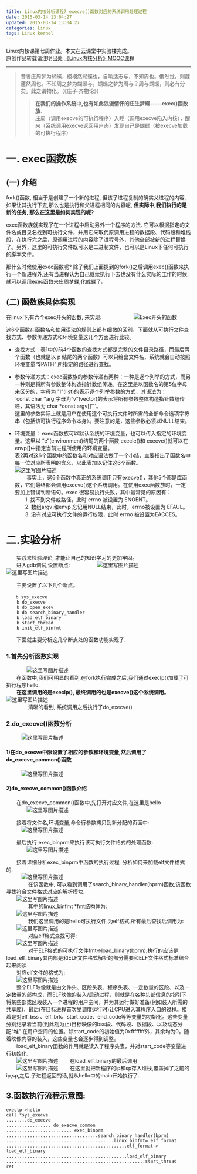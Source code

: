 ```yaml
---
title: Linux内核分析课程7_execve()函数对应的系统调用处理过程
date: 2015-03-14 13:04:27
updated: 2015-03-14 13:04:27
categories: Linux
tags: Linux kernel
---
```

Linux内核课第七周作业。本文在云课堂中实验楼完成。   
原创作品转载请注明出处 [《Linux内核分析》MOOC课程](http://mooc.study.163.com/course/USTC-1000029000)  

****
> 昔者庄周梦为蝴蝶，栩栩然蝴蝶也，自喻适志与，不知周也。俄然觉，则蘧蘧然周也。不知周之梦为蝴蝶与，蝴蝶之梦为周与？周与蝴蝶，则必有分矣。此之谓物化。（《庄子·齐物论》）  
>> **在我们的操作系统中,也有如此浪漫情怀的庄生梦蝶-----exec()函数族.**   
庄周（调用execve的可执行程序）入睡（调用execve陷入内核），醒来（系统调用execve返回用户态）发现自己是蝴蝶（被execve加载的可执行程序）
<!-- more -->
# 一. exec函数族
## (一) 介绍
fork()函数, 相当于是创建了一个新的进程, 但该子进程复制的确实父进程的内容, 如果让其执行下去,那么也是执行和父进程相同的内容呢, **但实际中,我们执行的是新的任务, 那么在这里是如何实现的呢?**   

exec函数族就实现了在一个进程中启动另外一个程序的方法. 它可以根据指定的文件名或目录名找到可执行文件，并用它来取代原调用进程的数据段、代码段和堆栈段，在执行完之后，原调用进程的内容除了进程号外，其他全部被新的进程替换了。另外，这里的可执行文件既可以是二进制文件，也可以是Linux下任何可执行的脚本文件。  

那什么时候使用exec函数呢? 除了我们上面提到的fork()之后调用exec()函数来执行一个新进程外,还有当进程认为自己继续执行下去也没有什么实际的工作的时候,就可以调用exec函数来庄周梦蝶,化成蝶了.  

## (二) 函数族具体实现
在linux下,有六个exec开头的函数, 来实现:
　　　　　　![Exec开头的函数](http://img.blog.csdn.net/20150419090050973)  

这6个函数在函数名和使用语法的规则上都有细微的区别，下面就从可执行文件查找方式、参数传递方式和环境变量这几个方面进行比较。  
- 查找方式：表1中的前4个函数的查找方式都是完整的文件目录路径，而最后两个函数（也就是以 p 结尾的两个函数）可以只给出文件名，系统就会自动按照环境变量“$PATH” 所指定的路径进行查找。

- 参数传递方式：exec函数族的参数传递有两种：一种是逐个列举的方式，而另一种则是将所有参数整体构造指针数组传递。在这里是以函数名的第5位字母来区分的，字母为 "l"(list)的表示逐个列举参数的方式，其语法为：  
`const char *arg;字母为“v”(vector)的表示将所有参数整体构造指针数组传递，其语法为 char *const argv[]'``。  
这里的参数实际上就是用户在使用这个可执行文件时所需的全部命令选项字符串（包括该可执行程序命令本身）。要注意的是，这些参数必须以NULL结束。

- 环境变量： exec函数族可以默认系统的环境变量，也可以传入指定的环境变量。这里以 “e”(environment)结尾的两个函数 execle()和 execve()就可以在 envp[]中指定当前进程所使用的环境变量。  
表2再对这6个函数中的函数名和对应语法做了一个小结，主要指出了函数名中每一位对应所表明的含义，以此表加以记住这6个函数。
   　　　　　![这里写图片描述](http://img.blog.csdn.net/20150419090214948)  
　　 事实上，这6个函数中真正的系统调用只有execve()，其他5个都是库函数，它们最终都会调用execve()这个系统调用。在使用exec函数族时，一定要加上错误判断语句。exec 很容易执行失败，其中最常见的原因有：  
　　1. 找不到文件或路径，此时 errno 被设置为 ENOENT。  
　　2. 数组argv 和envp  忘记用NULL结束，此时，errno被设置为 EFAUL。  
　　3. 没有对应可执行文件的运行权限，此时 errno 被设置为EACCES。  


# 二.实验分析
　　实践来检验理论, 才能让自己的知识学习的更加牢固。  
　　进入gdb调试,设置断点:
    　　　　　![这里写图片描述](http://img.blog.csdn.net/20150419103512697)
    　　　　　![这里写图片描述](http://img.blog.csdn.net/20150419103006540)
   
　　主要设置了以下几个断点。
```
 　 b sys_execve
    b do_execve
    b do_open_exev
    b do search_binary_handler
    b load_elf_binary
    b start_thread
    b init_elf_binfmt
```
　　下面就主要分析这几个断点处的函数功能实现了.
### 1.首先分析函数实现
　　　　![这里写图片描述](http://img.blog.csdn.net/20150419103501911)  
　　在函数中,我们可明显的看到,在fork执行完成之后,我们通过execlp()加载了可执行程序hello.   
　　**在这里调用的是execlp(), 最终调用的也是execve()这个系统调用。**
　　　![这里写图片描述](http://img.blog.csdn.net/20150419104224288)  
　　
　　清晰的看到, 系统调用之后执行了do_execve()

### 2.do_execve()函数分析
　　　![这里写图片描述](http://img.blog.csdn.net/20150419104620091)  

#### 1)在do_execve中限设置了相应的参数和环境变量,然后调用了do_execve_common()函数
　　　![这里写图片描述](http://img.blog.csdn.net/20150419104910194)  

#### 2)do_execve_common()函数介绍  
　　在do_execve_common()函数中,先打开对应文件,在这里是hello  
　　　　![这里写图片描述](http://img.blog.csdn.net/20150419105414098)  

　　接着将文件名,环境变量,命令行参数拷贝到新分配的页面中:  
　　　![这里写图片描述](http://img.blog.csdn.net/20150419105640089)  

　　最后执行 exec_binprm来执行该可执行文件格式的处理函数:  
　　　　![这里写图片描述](http://img.blog.csdn.net/20150419105803409)  

　　接着详细分析exec_binprm中函数的执行过程, 分析如何来加载elf文件格式的.  
　　　![这里写图片描述](http://img.blog.csdn.net/20150419105908923)  
　　
　　在该函数中, 可以看到调用了search_binary_handler(bprm)函数,该函数寻找符合文件格式对应的解析模块.  
　　![这里写图片描述](http://img.blog.csdn.net/20150419110352163)  
　　
　　其中的linux_binfmt *fmt结构体为:  
　　![这里写图片描述](http://img.blog.csdn.net/20150419110414668)  
　　
　　我们这里调用的是hello可执行文件,为elf格式,所有最后查找后调用为:  
　　![这里写图片描述](http://img.blog.csdn.net/20150419110631908)  
　　
　　对应elf格式查找可得:    
　　![这里写图片描述](http://img.blog.csdn.net/20150419110915302)  
　　
　　对于ELF格式的可执行文件fmt->load_binary(bprm);执行的应该是load_elf_binary其内部是和ELF文件格式解析的部分需要和ELF文件格式标准结合起来阅读  
　　对应elf文件的格式为:  
　　![这里写图片描述](http://img.blog.csdn.net/20150419111339036)  
　　整个ELF映像就是由文件头、区段头表、程序头表、一定数量的区段、以及一定数量的部构成，而ELF映像的装入/启动过程，则就是在各种头部信息的指引下将某些部或区段装入一个进程的用户空间，并为其运行做好准备(例如装入所需的共享库)，最后(在目标进程首次受调度运行时)让CPU进入其程序入口的过程。接着是对elf_bss 、elf_brk、start_code、end_code等等变量的初始化。这些变量分别纪录着当前(到此刻为止)目标映像的bss段、代码段、数据段、以及动态分配“堆” 在用户空间的位置。除start_code的初始值为0xffffffff外，其余均为0。随着映像内容的装入，这些变量也会逐步得到调整。  
　　load_elf_binary函数的作用就是读入了程序头表，并对start_code等变量进行初始化.  
　　![这里写图片描述](http://img.blog.csdn.net/20150419111332010)
　　在load_elf_binary的最后调用  
　　![这里写图片描述](http://img.blog.csdn.net/20150419111658554)
　　在这里就把新程序的ip和sp存入堆栈,覆盖掉了之前的ip,sp,之后,子进程返回的话,就从hello中的main开始执行了.
## 3.函数执行流程示意图:  
  
  
```
execlp->hello
call *sys_execve
........do_execve
................. do_execve_common
......................... exec_binprm
...................................search_binary_handler(bprm)
.........................................linux_binfmt= elf_format
..............................................elf_format-> load_elf_binary
..............................................load_elf_binary
.....................................................start_thread
ret






